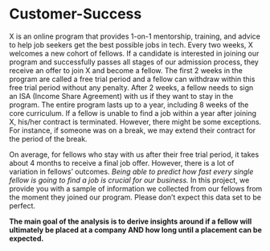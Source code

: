 # Customer-Success

X is an online program that provides 1-on-1 mentorship, training, and advice to help job seekers get the best possible jobs in tech. Every two weeks, X welcomes a new cohort of fellows. If a candidate is interested in joining our program and successfully passes all stages of our admission process, they receive an offer to join X and become a fellow. The first 2 weeks in the program are called a free trial period and a fellow can withdraw within this free trial period without any penalty. After 2 weeks, a fellow needs to sign an ISA (Income Share Agreement) with us if they want to stay in the program. The entire program lasts up to a year, including 8 weeks of the core curriculum. If a fellow is unable to find a job within a year after joining X, his/her contract is terminated. However, there might be some exceptions. For instance, if someone was on a break, we may extend their contract for the period of the break. 

On average, for fellows who stay with us after their free trial period, it takes about 4 months to receive a final job offer. However, there is a lot of variation in fellows’ outcomes. *Being able to predict how fast every single fellow is going to find a job is crucial for our business.* In this project, we provide you with a sample of information we collected from our fellows from the moment they joined our program. Please don’t expect this data set to be perfect. 
 
**The main goal of the analysis is to derive insights around if a fellow will ultimately be placed at a company AND how long until a placement can be expected.**
